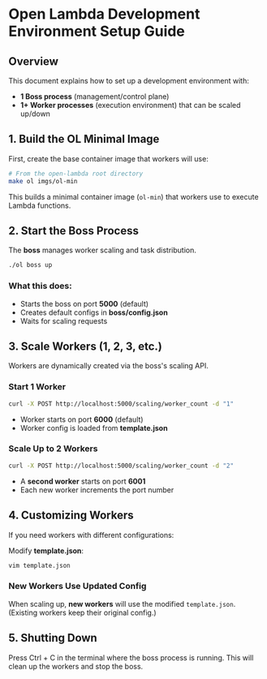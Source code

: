 # Open Lambda Development Environment Setup Guide

## Overview
This document explains how to set up a development environment with:

- **1 Boss process** (management/control plane)
- **1+ Worker processes** (execution environment) that can be scaled up/down

## 1. Build the OL Minimal Image

First, create the base container image that workers will use:

```bash
# From the open-lambda root directory
make ol imgs/ol-min
```

This builds a minimal container image (`ol-min`) that workers use to execute Lambda functions.

## 2. Start the Boss Process

The **boss** manages worker scaling and task distribution.

```bash
./ol boss up
```

### What this does:
- Starts the boss on port **5000** (default)
- Creates default configs in **boss/config.json**
- Waits for scaling requests

## 3. Scale Workers (1, 2, 3, etc.)

Workers are dynamically created via the boss's scaling API.

### Start 1 Worker
```bash
curl -X POST http://localhost:5000/scaling/worker_count -d "1"
```
- Worker starts on port **6000** (default)
- Worker config is loaded from **template.json**

### Scale Up to 2 Workers
```bash
curl -X POST http://localhost:5000/scaling/worker_count -d "2"
```
- A **second worker** starts on port **6001**
- Each new worker increments the port number

## 4. Customizing Workers

If you need workers with different configurations:

Modify **template.json**:

```bash
vim template.json
```

### New Workers Use Updated Config
When scaling up, **new workers** will use the modified `template.json`.
(Existing workers keep their original config.)

## 5. Shutting Down
Press Ctrl + C in the terminal where the boss process is running. This will clean up the workers and stop the boss.

